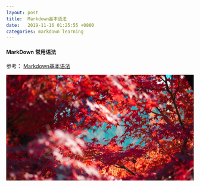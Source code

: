 ```yaml
---
layout: post
title:  Markdown基本语法
date:   2019-11-16 01:25:55 +0800
categories: markdown learning
---
```


#### MarkDown 常用语法   


参考：
[Markdown基本语法]


[Markdown基本语法]:https://www.jianshu.com/p/191d1e21f7ed

![avatar](/assets/images/header_bg.jpg)
